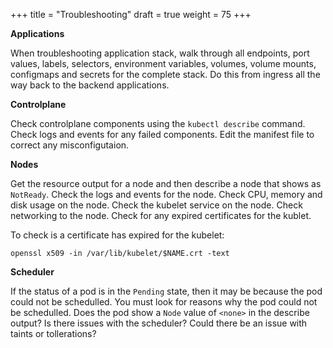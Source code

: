+++
title = "Troubleshooting"
draft = true
weight = 75
+++

**Applications**

When troubleshooting application stack, walk through all endpoints, port values, labels, selectors, environment variables, volumes, volume mounts, configmaps and secrets for the complete stack. Do this from ingress all the way back to the backend applications.

**Controlplane**

Check controlplane components using the `kubectl describe` command. Check logs and events for any failed components. Edit the manifest file to correct any misconfigutaion.

**Nodes**

Get the resource output for a node and then describe a node that shows as `NotReady`. Check the logs and events for the node. Check CPU, memory and disk usage on the node. Check the kubelet service on the node. Check networking to the node. Check for any expired certificates for the kublet.

To check is a certificate has expired for the kubelet:

```shell
openssl x509 -in /var/lib/kubelet/$NAME.crt -text
```

**Scheduler**

If the status of a pod is in the `Pending` state, then it may be because the pod could not be schedulled. You must look for reasons why the pod could not be schedulled. Does the pod show a `Node` value of `<none>` in the describe output? Is there issues with the scheduler? Could there be an issue with taints or tollerations?
